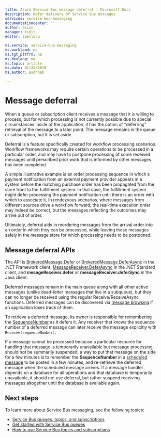 ```yaml
---
title: Azure Service Bus message deferral | Microsoft Docs
description: Defer delivery of Service Bus messages
services: service-bus-messaging
documentationcenter: ''
author: axisc
manager: timlt
editor: spelluru

ms.service: service-bus-messaging
ms.workload: na
ms.tgt_pltfrm: na
ms.devlang: na
ms.topic: article
ms.date: 01/23/2019
ms.author: aschhab

---
```


# Message deferral

When a queue or subscription client receives a message that it is willing to process, but for which processing is not currently possible due to special circumstances inside of the application, it has the option of "deferring" retrieval of the message to a later point. The message remains in the queue or subscription, but it is set aside.

Deferral is a feature specifically created for workflow processing scenarios. Workflow frameworks may require certain operations to be processed in a particular order, and may have to postpone processing of some received messages until prescribed prior work that is informed by other messages has been completed.

A simple illustrative example is an order processing sequence in which a payment notification from an external payment provider appears in a system before the matching purchase order has been propagated from the store front to the fulfillment system. In that case, the fulfillment system might defer processing the payment notification until there is an order with which to associate it. In rendezvous scenarios, where messages from different sources drive a workflow forward, the real-time execution order may indeed be correct, but the messages reflecting the outcomes may arrive out of order.

Ultimately, deferral aids in reordering messages from the arrival order into an order in which they can be processed, while leaving those messages safely in the message store for which processing needs to be postponed.

## Message deferral APIs

The API is [BrokeredMessage.Defer](/dotnet/api/microsoft.servicebus.messaging.brokeredmessage.defer?view=azureservicebus-4.1.1#Microsoft_ServiceBus_Messaging_BrokeredMessage_Defer) or [BrokeredMessage.DeferAsync](/dotnet/api/microsoft.servicebus.messaging.brokeredmessage.deferasync?view=azureservicebus-4.1.1#Microsoft_ServiceBus_Messaging_BrokeredMessage_DeferAsync) in the .NET Framework client, [MessageReceiver.DeferAsync](/dotnet/api/microsoft.azure.servicebus.core.messagereceiver.deferasync) in the .NET Standard client, and **mesageReceiver.defer** or **messageReceiver.deferSync** in the Java client. 

Deferred messages remain in the main queue along with all other active messages (unlike dead-letter messages that live in a subqueue), but they can no longer be received using the regular Receive/ReceiveAsync functions. Deferred messages can be discovered via [message browsing](message-browsing.md) if an application loses track of them.

To retrieve a deferred message, its owner is responsible for remembering the [SequenceNumber](/dotnet/api/microsoft.azure.servicebus.message.systempropertiescollection.sequencenumber#Microsoft_Azure_ServiceBus_Message_SystemPropertiesCollection_SequenceNumber) as it defers it. Any receiver that knows the sequence number of a deferred message can later receive the message explicitly with `Receive(sequenceNumber)`.

If a message cannot be processed because a particular resource for handling that message is temporarily unavailable but message processing should not be summarily suspended, a way to put that message on the side for a few minutes is to remember the **SequenceNumber** in a [scheduled message](message-sequencing.md) to be posted in a few minutes, and re-retrieve the deferred message when the scheduled message arrives. If a message handler depends on a database for all operations and that database is temporarily unavailable, it should not use deferral, but rather suspend receiving messages altogether until the database is available again.


## Next steps

To learn more about Service Bus messaging, see the following topics:

* [Service Bus queues, topics, and subscriptions](service-bus-queues-topics-subscriptions.md)
* [Get started with Service Bus queues](service-bus-dotnet-get-started-with-queues.md)
* [How to use Service Bus topics and subscriptions](service-bus-dotnet-how-to-use-topics-subscriptions.md)